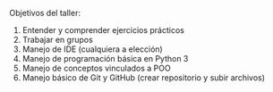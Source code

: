 Objetivos del taller: 
1. Entender y comprender ejercicios prácticos
2. Trabajar en grupos
3. Manejo de IDE (cualquiera a elección)
4. Manejo de programación básica en Python 3
5. Manejo de conceptos vinculados a POO
6. Manejo básico de Git y GitHub (crear repositorio y subir archivos)
